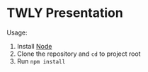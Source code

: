 # TWLY Presentation

Usage:
1. Install [Node](https://nodejs.org/en/download/)
2. Clone the repository and `cd` to project root
3. Run `npm install`
